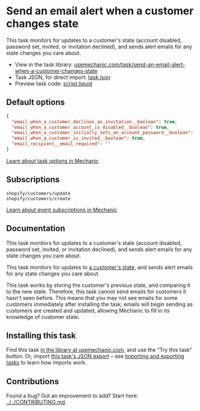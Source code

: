 # Send an email alert when a customer changes state

This task monitors for updates to a customer's state (account disabled, password set, invited, or invitation declined), and sends alert emails for any state changes you care about.

* View in the task library: [usemechanic.com/task/send-an-email-alert-when-a-customer-changes-state](https://usemechanic.com/task/send-an-email-alert-when-a-customer-changes-state)
* Task JSON, for direct import: [task.json](../../tasks/send-an-email-alert-when-a-customer-changes-state.json)
* Preview task code: [script.liquid](./script.liquid)

## Default options

```json
{
  "email_when_a_customer_declines_an_invitation__boolean": true,
  "email_when_a_customer_account_is_disabled__boolean": true,
  "email_when_a_customer_initially_sets_an_account_password__boolean": true,
  "email_when_a_customer_is_invited__boolean": true,
  "email_recipient__email_required": ""
}
```

[Learn about task options in Mechanic](https://docs.usemechanic.com/article/471-task-options)

## Subscriptions

```liquid
shopify/customers/update
shopify/customers/create
```

[Learn about event subscriptions in Mechanic](https://docs.usemechanic.com/article/408-subscriptions)

## Documentation

This task monitors for updates to a customer's state (account disabled, password set, invited, or invitation declined), and sends alert emails for any state changes you care about.

This task monitors for updates to [a customer's state](https://help.shopify.com/en/api/graphql-admin-api/reference/enum/customerstate), and sends alert emails for any state changes you care about.

This task works by storing the customer's previous state, and comparing it to the new state. Therefore, this task cannot send emails for customers it hasn't seen before. This means that you may not see emails for some customers immediately after installing the task; emails will begin sending as customers are created and updated, allowing Mechanic to fill in its knowledge of customer state.

## Installing this task

Find this task [in the library at usemechanic.com](https://usemechanic.com/task/send-an-email-alert-when-a-customer-changes-state), and use the "Try this task" button. Or, import [this task's JSON export](../../tasks/send-an-email-alert-when-a-customer-changes-state.json) – see [Importing and exporting tasks](https://docs.usemechanic.com/article/505-importing-and-exporting-tasks) to learn how imports work.

## Contributions

Found a bug? Got an improvement to add? Start here: [../../CONTRIBUTING.md](../../CONTRIBUTING.md).

